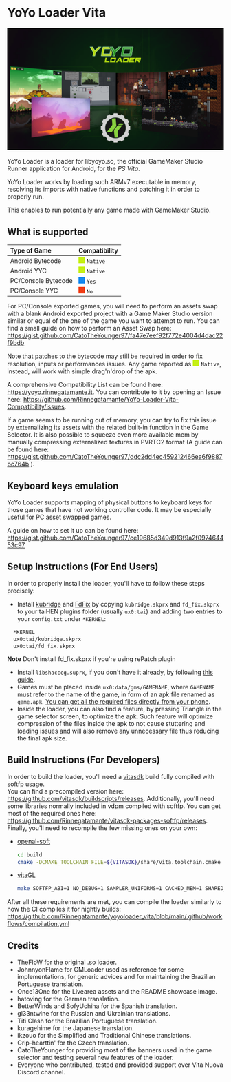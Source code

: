 # YoYo Loader Vita

<p align="center"><img src="./screenshots/game.png"></p>

YoYo Loader is a loader for libyoyo.so, the official GameMaker Studio Runner application for Android, for the *PS Vita*.

YoYo Loader works by loading such ARMv7 executable in memory, resolving its imports with native functions and patching it in order to properly run.

This enables to run potentially any game made with GameMaker Studio.

## What is supported

| Type of Game         | Compatibility                                                            |
| :------------------- |:------------------------------------------------------------------------ |
| Android Bytecode     | <img src="./images/green.png"> `Native` |
| Android YYC          | <img src="./images/green.png"> `Native` |
| PC/Console Bytecode  | <img src="./images/blue.png"> `Yes`    |
| PC/Console YYC       | <img src="./images/red.png"> `No`     |

For PC/Console exported games, you will need to perform an assets swap with a blank Android exported project with a Game Maker Studio version similar or equal of the one of the game you want to attempt to run. You can find a small guide on how to perform an Asset Swap here: https://gist.github.com/CatoTheYounger97/fa47e7eef92f772e4004d4dac22f9bdb

Note that patches to the bytecode may still be required in order to fix resolution, inputs or performances issues. Any game reported as <img src="./images/green.png"> `Native`, instead, will work with simple drag'n'drop of the apk.

A comprehensive Compatibility List can be found here: https://yoyo.rinnegatamante.it. You can contribute to it by opening an Issue here: https://github.com/Rinnegatamante/YoYo-Loader-Vita-Compatibility/issues.

If a game seems to be running out of memory, you can try to fix this issue by externalizing its assets with the related built-in function in the Game Selector. It is also possible to squeeze even more available mem by manually compressing externalized textures in PVRTC2 format (A guide can be found here: https://gist.github.com/CatoTheYounger97/ddc2dd4ec459212466ea6f9887bc764b ).

## Keyboard keys emulation

YoYo Loader supports mapping of physical buttons to keyboard keys for those games that have not working controller code. It may be especially useful for PC asset swapped games.

A guide on how to set it up can be found here: https://gist.github.com/CatoTheYounger97/ce19685d349d913f9a2f097464453c97

## Setup Instructions (For End Users)

In order to properly install the loader, you'll have to follow these steps precisely:

- Install [kubridge](https://github.com/TheOfficialFloW/kubridge/releases/) and [FdFix](https://github.com/TheOfficialFloW/FdFix/releases/) by copying `kubridge.skprx` and `fd_fix.skprx` to your taiHEN plugins folder (usually `ux0:tai`) and adding two entries to your `config.txt` under `*KERNEL`:
  
```
  *KERNEL
  ux0:tai/kubridge.skprx
  ux0:tai/fd_fix.skprx
```

**Note** Don't install fd_fix.skprx if you're using rePatch plugin

- Install `libshacccg.suprx`, if you don't have it already, by following [this guide](https://samilops2.gitbook.io/vita-troubleshooting-guide/shader-compiler/extract-libshacccg.suprx).
- Games must be placed inside `ux0:data/gms/GAMENAME`, where `GAMENAME` must refer to the name of the game, in form of an apk file renamed as `game.apk`. [You can get all the required files directly from your phone](https://stackoverflow.com/questions/11012976/how-do-i-get-the-apk-of-an-installed-app-without-root-access).
- Inside the loader, you can also find a feature, by pressing Triangle in the game selector screen, to optimize the apk. Such feature will optimize compression of the files inside the apk to not cause stuttering and loading issues and will also remove any unnecessary file thus reducing the final apk size.

## Build Instructions (For Developers)

In order to build the loader, you'll need a [vitasdk](https://github.com/vitasdk) build fully compiled with softfp usage.  
You can find a precompiled version here: https://github.com/vitasdk/buildscripts/releases.
Additionally, you'll need some libraries normally included in vdpm compiled with softfp. You can get most of the required ones here: https://github.com/Rinnegatamante/vitasdk-packages-softfp/releases.
Finally, you'll need to recompile the few missing ones on your own:

- [openal-soft](https://github.com/Rinnegatamante/openal-soft/tree/vgl)

    ```bash
    cd build
    cmake -DCMAKE_TOOLCHAIN_FILE=${VITASDK}/share/vita.toolchain.cmake -DCMAKE_BUILD_TYPE=Release -DCMAKE_C_FLAGS=-mfloat-abi=softfp .. && make install
    ```

- [vitaGL](https://github.com/Rinnegatamante/vitaGL)

    ````bash
    make SOFTFP_ABI=1 NO_DEBUG=1 SAMPLER_UNIFORMS=1 CACHED_MEM=1 SHARED_RENDERTARGETS=1 install
    ````

After all these requirements are met, you can compile the loader similarly to how the CI compiles it for nightly builds: https://github.com/Rinnegatamante/yoyoloader_vita/blob/main/.github/workflows/compilation.yml

## Credits

- TheFloW for the original .so loader.
- JohnnyonFlame for GMLoader used as reference for some implementations, for generic advices and for maintaining the Brazilian Portuguese translation.
- Once13One for the Livearea assets and the README showcase image.
- hatoving for the German translation.
- BetterWinds and SofyUchiha for the Spanish translation.
- gl33ntwine for the Russian and Ukrainian translations.
- Titi Clash for the Brazilian Portuguese translation.
- kuragehime for the Japanese translation.
- ikzouo for the Simplified and Traditional Chinese translations.
- Grip-hearttin' for the Czech translation.
- CatoTheYounger for providing most of the banners used in the game selector and testing several new features of the loader.
- Everyone who contributed, tested and provided support over Vita Nuova Discord channel.
